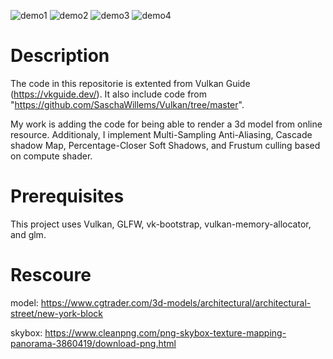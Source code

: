 ![demo1](https://github.com/bohuah0919/Simple-Effective-Vulkan-Engine/assets/98621364/1b98bd6c-a868-4da0-9bb3-6f508051e6a4)
![demo2](https://github.com/bohuah0919/Simple-Effective-Vulkan-Engine/assets/98621364/1f2af0d0-15cd-40fb-acaa-25fec34a351f)
![demo3](https://github.com/bohuah0919/Simple-Effective-Vulkan-Engine/assets/98621364/e13742cf-9636-4651-8668-704fcae7903a)
![demo4](https://github.com/bohuah0919/Simple-Effective-Vulkan-Engine/assets/98621364/dc8d6688-7f17-487c-bd75-000147b994cd)

# Description
The code in this repositorie is extented from Vulkan Guide (https://vkguide.dev/).
It also include code from "https://github.com/SaschaWillems/Vulkan/tree/master".

My work is adding the code for being able to render a 3d model from online resource.
Additionaly, I implement Multi-Sampling Anti-Aliasing, Cascade shadow Map,
Percentage-Closer Soft Shadows, and Frustum culling based on compute shader.

# Prerequisites
This project uses Vulkan, GLFW, vk-bootstrap, vulkan-memory-allocator, and glm.

# Rescoure
model: https://www.cgtrader.com/3d-models/architectural/architectural-street/new-york-block

skybox: https://www.cleanpng.com/png-skybox-texture-mapping-panorama-3860419/download-png.html
